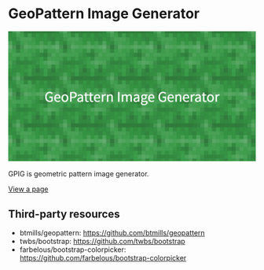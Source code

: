 # GeoPattern Image Generator

![GeoPattern Image Generator](https://raw.githubusercontent.com/ko31/gpig/master/docs/images/ogp.png)

GPIG is geometric pattern image generator.

[View a page](https://ko31.github.io/gpig/)

## Third-party resources

* btmills/geopattern: https://github.com/btmills/geopattern
* twbs/bootstrap: https://github.com/twbs/bootstrap
* farbelous/bootstrap-colorpicker: https://github.com/farbelous/bootstrap-colorpicker
